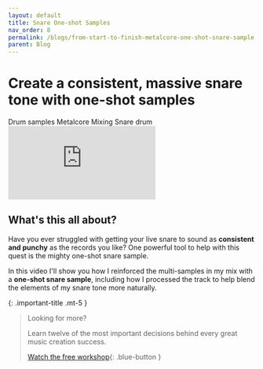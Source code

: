 ```yaml
---
layout: default
title: Snare One-shot Samples
nav_order: 8
permalink: /blogs/from-start-to-finish-metalcore-one-shot-snare-sample
parent: Blog
---
```


# Create a consistent, massive snare tone with one-shot samples

<div class="tags-container">
  <span class="label label-blue">Drum samples</span>
  <span class="label label-blue">Metalcore</span>
  <span class="label label-blue">Mixing</span>
  <span class="label label-blue">Snare drum</span>
</div>

<div class="video-container">
  <iframe src="https://www.youtube-nocookie.com/embed/n06hEsLwwko?rel=0" title="YouTube video player" frameborder="0" allow="accelerometer; autoplay; clipboard-write; encrypted-media; gyroscope; picture-in-picture" allowfullscreen></iframe>
</div>

## What's this all about?

Have you ever struggled with getting your live snare to sound as **consistent and punchy** as the records you like? One powerful tool to help with this quest is the mighty one-shot snare sample.

In this video I'll show you how I reinforced the multi-samples in my mix with a **one-shot snare sample**, including how I processed the track to help blend the elements of my snare tone more naturally.

{: .important-title .mt-5 }
> Looking for more?
>
> Learn twelve of the most important decisions behind every great music creation success.
>
> [Watch the free workshop](/workshop){: .blue-button }
